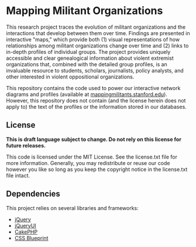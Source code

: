 Mapping Militant Organizations
==============================
This research project traces the evolution of militant organizations and the interactions that develop between them over time. Findings are presented in interactive "maps," which provide both (1) visual representations of how relationships among militant organizations change over time and (2) links to in-depth profiles of individual groups. The project provides uniquely accessible and clear genealogical information about violent extremist organizations that, combined with the detailed group profiles, is an invaluable resource to students, scholars, journalists, policy analysts, and other interested in violent oppositional organizations.

This repository contains the code used to power our interactive network diagrams and profiles (available at [mappingmilitants.stanford.edu](http://mappingmilitants.stanford.edu)). However, this repository does not contain (and the license herein does not apply to) the text of the profiles or the information stored in our databases.

License
-------
**This is draft language subject to change. Do not rely on this license for future releases.**

This code is licensed under the MIT License. See the license.txt file for more information. Generally, you may redistribute or reuse our code however you like so long as you keep the copyright notice in the license.txt file intact.

Dependencies
------------
This project relies on several libraries and frameworks:

* [jQuery](http://www.jquery.com)
* [jQueryUI](http://www.jqueryui.com)
* [CakePHP](http://www.cakephp.org)
* [CSS Blueprint](http://www.blueprintcss.org/)